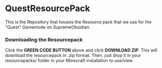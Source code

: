 # QuestResourcePack

This is the Repository that houses the Resource pack that we use for the "Quest" Gamemode on SupremeObsidian.

### Downloading the Resourcepack

Click the __**GREEN CODE BUTTON**__ above and click __**DOWNLOAD ZIP**__. This will download the resourcepack in .zip format.
Then, just drop it in your resourcepacks/ folder in your Minecraft installation to use/view.
